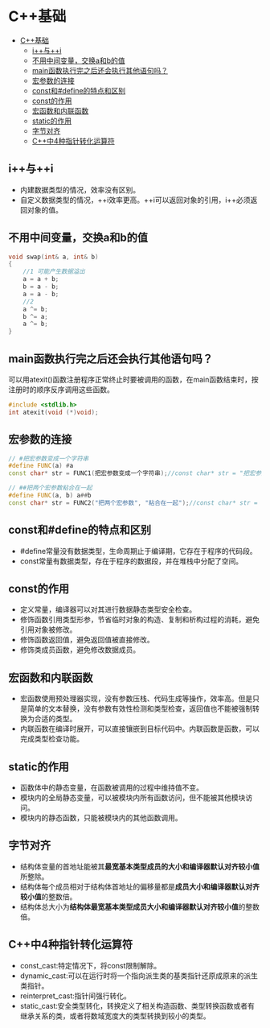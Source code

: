# C++基础

- [C++基础](#c基础)
  - [i++与++i](#i与i)
  - [不用中间变量，交换a和b的值](#不用中间变量交换a和b的值)
  - [main函数执行完之后还会执行其他语句吗？](#main函数执行完之后还会执行其他语句吗)
  - [宏参数的连接](#宏参数的连接)
  - [const和#define的特点和区别](#const和define的特点和区别)
  - [const的作用](#const的作用)
  - [宏函数和内联函数](#宏函数和内联函数)
  - [static的作用](#static的作用)
  - [字节对齐](#字节对齐)
  - [C++中4种指针转化运算符](#c中4种指针转化运算符)

## i++与++i

- 内建数据类型的情况，效率没有区别。
- 自定义数据类型的情况，++i效率更高。++i可以返回对象的引用，i++必须返回对象的值。

## 不用中间变量，交换a和b的值

```C++
void swap(int& a, int& b)
{
    //1 可能产生数据溢出
    a = a + b;
    b = a - b;
    a = a - b;
    //2
    a ^= b;
    b ^= a;
    a ^= b;
}
```

## main函数执行完之后还会执行其他语句吗？

可以用atexit()函数注册程序正常终止时要被调用的函数，在main函数结束时，按注册时的顺序反序调用这些函数。

```C++
#include <stdlib.h>
int atexit(void (*)void);
```

## 宏参数的连接

```C++
// #把宏参数变成一个字符串
#define FUNC(a) #a
const char* str = FUNC1(把宏参数变成一个字符串);//const char* str = "把宏参数变成一个字符串";

// ##把两个宏参数粘合在一起
#define FUNC(a, b) a##b
const char* str = FUNC2("把两个宏参数", "粘合在一起");//const char* str = "把两个宏参数""粘合在一起";
```

## const和#define的特点和区别

- #define常量没有数据类型，生命周期止于编译期，它存在于程序的代码段。
- const常量有数据类型，存在于程序的数据段，并在堆栈中分配了空间。

## const的作用

- 定义常量，编译器可以对其进行数据静态类型安全检查。
- 修饰函数引用类型形参，节省临时对象的构造、复制和析构过程的消耗，避免引用对象被修改。
- 修饰函数返回值，避免返回值被直接修改。
- 修饰类成员函数，避免修改数据成员。

## 宏函数和内联函数

- 宏函数使用预处理器实现，没有参数压栈、代码生成等操作，效率高。但是只是简单的文本替换，没有参数有效性检测和类型检查，返回值也不能被强制转换为合适的类型。
- 内联函数在编译时展开，可以直接镶嵌到目标代码中。内联函数是函数，可以完成类型检查功能。

## static的作用

- 函数体中的静态变量，在函数被调用的过程中维持值不变。
- 模块内的全局静态变量，可以被模块内所有函数访问，但不能被其他模块访问。
- 模块内的静态函数，只能被模块内的其他函数调用。

## 字节对齐

- 结构体变量的首地址能被其**最宽基本类型成员的大小和编译器默认对齐较小值**所整除。
- 结构体每个成员相对于结构体首地址的偏移量都是**成员大小和编译器默认对齐较小值**的整数倍。
- 结构体总大小为**结构体最宽基本类型成员大小和编译器默认对齐较小值**的整数倍。

## C++中4种指针转化运算符

- const_cast:特定情况下，将const限制解除。
- dynamic_cast:可以在运行时将一个指向派生类的基类指针还原成原来的派生类指针。
- reinterpret_cast:指针间强行转化。
- static_cast:安全类型转化，转换定义了相关构造函数、类型转换函数或者有继承关系的类，或者将数域宽度大的类型转换到较小的类型。

